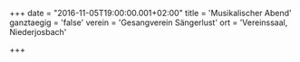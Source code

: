 +++
date = "2016-11-05T19:00:00.001+02:00"
title = 'Musikalischer Abend'
ganztaegig = 'false'
verein = 'Gesangverein Sängerlust'
ort = 'Vereinssaal, Niederjosbach'

+++

      
